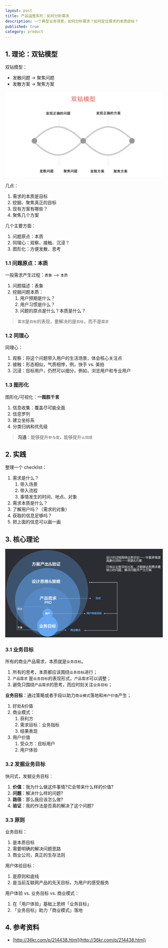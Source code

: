 ```yaml
---
layout: post
title: 产品运营系列：如何分析需求
description: 一个典型业务场景，如何分析需求？如何定位需求的本质目标？
published: true
category: product
---
```



## 1. 理论：双钻模型

双钻模型：

* 发散问题 → 聚焦问题
* 发散方案 → 聚焦方案

![](/images/product-series/double-diamond-model.png)
 
几点：

1. 需求的本质是目标
1. 挖掘、聚焦真正的目标
1. 现有方案有哪些？
1. 聚焦几个方案
 
几个主要方面：

1. 问题原点：本质
1. 同理心：观察、接触、沉浸？
1. 图形化：方便发散、思考


### 1.1 问题原点：本质
 
一般需求产生过程：`表象` --> `本质`

1. 问题描述：表象
1. 挖掘问题本质：
	1. 用户预期是什么？
	1. 用户习惯是什么？
	1. 问题的原点是什么？本质是什么？

> `需求`是`目标`的表现，要解决的是`目标`，而不是`需求`
 
### 1.2 同理心

同理心：

1. 观察：将这个问题带入用户的生活场景，体会核心关注点
1. 接触：形态相似，气质相悖，例，快手 vs. 美拍
1. 沉浸：目标用户，仍然可以细分，例如，浏览用户和专业用户

### 1.3 图形化
 
图形化/可视化：**一图胜千言**

1. 信息收集：覆盖尽可能全面
1. 信息罗列
1. 建立坐标系
1. 分类归纳和优先级
 
> **沟通**：能够提升`参与度`，能够提升`认同感`

## 2. 实践

整理一个 checklist：

1. 需求是什么？
	1. 带入场景
	1. 带入流程
	1. 事情发生的时间、地点、对象
1. 需求本质是什么？
1. 了解用户吗？（需求的对象）
1. 获取的信息足够吗？
1. 把上面的信息可以画一画

## 3. 核心理论

![](/images/product-series/commecial-parttern-demo.png)

### 3.1 业务目标

所有的商业产品需求，本质就是`业务目标`。

1. 所有的思考，本质都应该围绕`业务目标`进行；
2. `产品需求` 是`业务目标`的表现形式，`产品需求`可以调整；
3. 避免只围绕`产品需求`的思考，而应时刻关注`业务目标`；

**业务目标**：通过策略或者手段以助力`商业模式`落地和`用户价值`产生；

1. 好处&价值
2. 商业模式：
	1. 获利方
	2. 需求目标：业务指标
	3. 结果表现
3. 用户价值
	1. 受众方：目标用户
	2. 用户体验

### 3.2 发掘业务目标

快问式，发掘业务目标：

1. **价值**：我为什么做这件事情?它会带来什么样的价值?
2. **问题**：解决什么样的问题?
3. **路径**：那么我应该怎么做?
4. **验证**：我的作法是否真的解决了这个问题?

### 3.3 原则

业务目标：

1. 是本质目标
2. 需要明确的解决问题思路
3. 商业公司，真正的生存法则

用户体验目标：

1. 是原则和底线
2. 是当前互联网产品的先天目标，为用户的感受服务

 
用户体验 vs. 业务目标 vs. 商业模式：

1. 在「用户体验」基础上思辨「业务目标」
1. 「业务目标」助力「商业模式」落地
 
## 4. 参考资料

* [http://36kr.com/p/214438.html](http://36kr.com/p/214438.html)












[NingG]:    http://ningg.github.com  "NingG"










